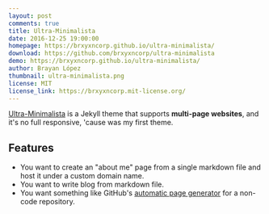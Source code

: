 ```yaml
---
layout: post
comments: true
title: Ultra-Minimalista
date: 2016-12-25 19:00:00
homepage: https://brxyxncorp.github.io/ultra-minimalista/
download: https://github.com/brxyxncorp/ultra-minimalista
demo: https://brxyxncorp.github.io/ultra-minimalista/
author: Brayan López
thumbnail: ultra-minimalista.png
license: MIT
license_link: https://brxyxncorp.mit-license.org/
---
```


[Ultra-Minimalista](https://brxyxncorp.github.io/ultra-minimal-theme/) is a Jekyll theme that supports **multi-page websites**, and it's no full responsive, 'cause was my first theme.

## Features

* You want to create an "about me" page from a single markdown file and   host it under a custom domain name.
* You want to write blog from markdown file.
* You want something like GitHub's [automatic page generator](https://pages.github.com/) for a non-code repository.

